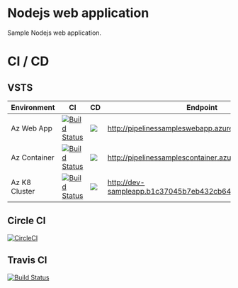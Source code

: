 # Nodejs web application

Sample Nodejs web application.

# CI / CD

## VSTS

| Environment  | CI  | CD  | Endpoint  | 
|---|---|---|---|
| Az Web App  | [![Build Status](https://youhana3.visualstudio.com/PipelinesSamplesWebApp/_apis/build/status/PipelinesSamplesWebApp%20-%20CI)](https://youhana3.visualstudio.com/PipelinesSamplesWebApp/_build/latest?definitionId=3)  | ![](https://youhana3.vsrm.visualstudio.com/_apis/public/Release/badge/be5b8567-43de-4d35-a14c-61d457df4b13/1/1)  | http://pipelinessampleswebapp.azurewebsites.net/  |
| Az Container  | [![Build Status](https://youhana3.visualstudio.com/PipelinesSamples/_apis/build/status/PipelinesSamplesContainer%20-%20CI)](https://youhana3.visualstudio.com/PipelinesSamples/_build/latest?definitionId=2)  |  ![](https://youhana3.vsrm.visualstudio.com/_apis/public/Release/badge/02713573-8327-4f73-8120-914a17a4d97f/1/1) | http://pipelinessamplescontainer.azurewebsites.net/  |
| Az K8 Cluster  | [![Build Status](https://youhana3.visualstudio.com/PipelinesSamplesKubernetes/_apis/build/status/PipelinesSamplesKubernetes%20-%20CI)](https://youhana3.visualstudio.com/PipelinesSamplesKubernetes/_build/latest?definitionId=5)  | ![](https://youhana3.vsrm.visualstudio.com/_apis/public/Release/badge/67349069-1363-4c2e-9f46-4c23dfc451a1/1/1)  | http://dev-sampleapp.b1c37045b7eb432cb649.eastus.aksapp.io/ |

## Circle CI

[![CircleCI](https://circleci.com/gh/youhanaNaseim/NodeJSWebApp.svg?style=svg)](https://circleci.com/gh/youhanaNaseim/NodeJSWebApp)

## Travis CI 

[![Build Status](https://travis-ci.com/youhanaNaseim/NodeJSWebApp.svg?branch=master)](https://travis-ci.com/youhanaNaseim/NodeJSWebApp)
